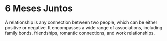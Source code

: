 # 6 Meses Juntos
A relationship is any connection between two people, which can be either positive or negative. It encompasses a wide range of associations, including family bonds, friendships, romantic connections, and work relationships.
